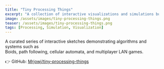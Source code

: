```yaml
---
title: "Tiny Processing Things"
excerpt: "A collection of interactive visualizations and simulations built with Processing."
image: /assets/images/tiny-processing-things.png
teaser: /assets/images/tiny-processing-things.png
tags: [Processing, Simulation, Visualization]
---
```


A curated series of interactive sketches demonstrating algorithms and systems such as  
Boids, path following, cellular automata, and multiplayer LAN games.

👉 GitHub: [Mrjowj/tiny-processing-things](https://github.com/Mrjowj/tiny-processing-things)
